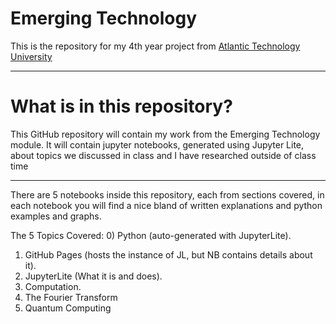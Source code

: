 # Emerging Technology

This is the repository for my 4th year project from [Atlantic Technology University](http://atu.ie)
***
# What is in this repository?

This GitHub repository will contain my work from the Emerging Technology module.
It will contain jupyter notebooks, generated using Jupyter Lite, about topics we discussed in class and I have researched outside of class time
***
There are 5 notebooks inside this repository, each from sections covered, in each notebook you will find a nice bland of written explanations and python examples and graphs.

The 5 Topics Covered:
0) Python (auto-generated with JupyterLite).
1) GitHub Pages (hosts the instance of JL, but NB contains details about it).
2) JupyterLite (What it is and does).
3) Computation.
4) The Fourier Transform
5) Quantum Computing
